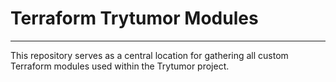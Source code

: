 # Terraform Trytumor Modules

---

This repository serves as a central location for gathering all custom Terraform modules used within the Trytumor project.
